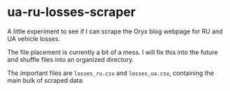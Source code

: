 # ua-ru-losses-scraper
A little experiment to see if I can scrape the Oryx blog webpage for RU and UA vehicle losses.

The file placement is currently a bit of a mess. I will fix this into the future and shuffle files into an organized directory.

The important files are `losses_ru.csv` and `losses_ua.csv`, containing the main bulk of scraped data.